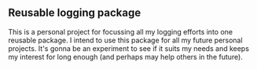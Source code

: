 ## Reusable logging package
This is a personal project for focussing all my logging efforts into one reusable package. I intend to use this package for all my future personal projects. It's gonna be an experiment to see if it suits my needs and keeps my interest for long enough (and perhaps may help others in the future).

